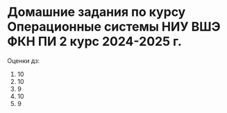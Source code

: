 # Домашние задания по курсу Операционные системы НИУ ВШЭ ФКН ПИ 2 курс 2024-2025 г.

Оценки дз:
1. 10
2. 10
3. 9
4. 10
5. 9
